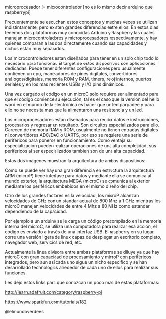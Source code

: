 microprocesador != microcontrolador [no es lo mismo decir arduino que raspberrypi]

Frecuentemente se escuchan estos conceptos y muchas veces se utilizan indistintamente, pero existen grandes diferencias entre ellos. En estos dias tenemos dos plataformas muy conocidas Arduino y Raspberry las cuales manejan microcontroladores y microprocesadores respectivamente, y hay quienes comparan a las dos directamente cuando sus capacidades y nichos estan muy separados.

Los microcontroladores estan diseñados para tener en un solo chip todo lo necesario para funcionar. El target de estos dispositivos son aplicaciones dedicadas. Puede tener diferentes configuraciones pero usualmente contienen un cpu, manejadores de pines digitales, convertidores análogos/digitales, memoria ROM y RAM, timers, reloj internos, puertos seriales y en los mas recientes USBs y I/O pins dinámicos.

Una vez cargado el código en un microC solo requiere ser alimentado para que el código comience su ejecución, tal es el caso que la versión del hello word en el mundo de la electrónica es hacer que un led parpadee y para ello no se necesita mas que la alimentaron una resistencia y un led.

Los microprocesadores están diseñados para recibir datos e instrucciones, procesarlos y regresar un resultado. Son circuitos especializados para ello. Carecen de memoria RAM y ROM, usualmente no tienen entradas digitales ni convertidores ADC/DAC o UARTS, por eso se requiere una serie de periféricos para ponerse en funcionamiento. Como ventaja su especialización pueden realizar operaciones de una alta complejidad, sus perifericos al ser especializados tambien son de una alta capacidad.

Estas dos imagenes muestran la arquitectura de ambos dispositivos:

Como se puede ver hay una gran diferencia en estructura la arquitectura ARM (microP) tiene interfase para datos y mediante ella se comunica al mundo exterior, la arquitectura MEGA (microC) se comunica al exterior mediante los periféricos embebidos en el mismo diseño del chip.

Otro de los grandes factores es la velocidad, los microP alcanzan velocidades de GHz con un standar actual de 800 Mhz a 1 GHz mientras los microC manejan velocidades de entre 4 Mhz a 80 MHz como estandar dependiendo de la capacidad.

Por ejemplo a un arduino se le carga un código precompilado en la memoria interna del microC, se utiliza una computadora para realizar esa acción, el código es enviado a través de una interfaz USB. El raspberry en su lugar corre una versión ligera de linux capaz de desplegar un escritorio completo, navegador web, servicios de red, etc. 

Actualmente la linea divisora entre ambas plataformas se diluye ya que hay microC con gran capacidad de procesamiento y microP con periféricos integrados, pero aun así cada uno sigue un nicho especifico y se han desarrollado technologias alrededor de cada uno de ellos para realizar sus funciones.

Les dejo estos links para que conozcan un poco mas de estas plataformas:

http://learn.adafruit.com/category/raspberry-pi

https://www.sparkfun.com/tutorials/182

@elmundoverdees
